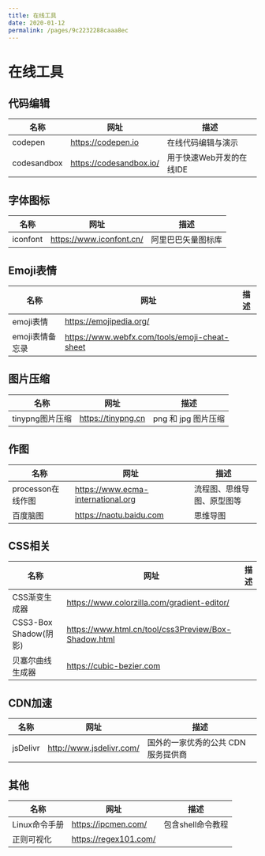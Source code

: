 ```yaml
---
title: 在线工具
date: 2020-01-12
permalink: /pages/9c2232288caaa8ec
---
```

# 在线工具

## 代码编辑

| 名称        | 网址                      | 描述                     |
| ----------- | ------------------------- | ------------------------ |
| codepen     | <https://codepen.io>      | 在线代码编辑与演示       |
| codesandbox | <https://codesandbox.io/> | 用于快速Web开发的在线IDE |

## 字体图标

| 名称     | 网址                       | 描述               |
| -------- | -------------------------- | ------------------ |
| iconfont | <https://www.iconfont.cn/> | 阿里巴巴矢量图标库 |

## Emoji表情

| 名称            | 网址                                            | 描述 |
| --------------- | ----------------------------------------------- | ---- |
| emoji表情       | <https://emojipedia.org/>                       |      |
| emoji表情备忘录 | <https://www.webfx.com/tools/emoji-cheat-sheet> |      |

## 图片压缩

| 名称            | 网址                 | 描述                |
| --------------- | -------------------- | ------------------- |
| tinypng图片压缩 | <https://tinypng.cn> | png 和 jpg 图片压缩 |

## 作图

| 名称              | 网址                                 | 描述                       |
| ----------------- | ------------------------------------ | -------------------------- |
| processon在线作图 | <https://www.ecma-international.org> | 流程图、思维导图、原型图等 |
| 百度脑图          | <https://naotu.baidu.com>            | 思维导图                   |

## CSS相关

| 名称                  | 网址                                                   | 描述 |
| --------------------- | ------------------------------------------------------ | ---- |
| CSS渐变生成器         | <https://www.colorzilla.com/gradient-editor/>          |      |
| CSS3-Box Shadow(阴影) | <https://www.html.cn/tool/css3Preview/Box-Shadow.html> |      |
| 贝塞尔曲线生成器      | <https://cubic-bezier.com>                             |      |

## CDN加速

| 名称     | 网址                       | 描述                                |
| -------- | -------------------------- | ----------------------------------- |
| jsDelivr | <http://www.jsdelivr.com/> | 国外的一家优秀的公共 CDN 服务提供商 |

## 其他

| 名称          | 网址                    | 描述              |
| ------------- | ----------------------- | ----------------- |
| Linux命令手册 | <https://ipcmen.com/>   | 包含shell命令教程 |
| 正则可视化    | <https://regex101.com/> |                   |

